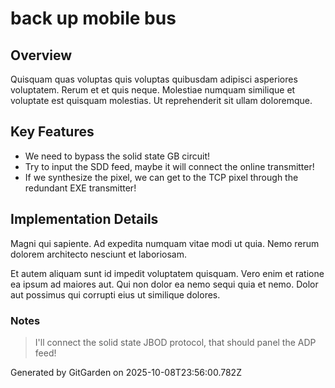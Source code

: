 # back up mobile bus

## Overview
Quisquam quas voluptas quis voluptas quibusdam adipisci asperiores voluptatem. Rerum et et quis neque. Molestiae numquam similique et voluptate est quisquam molestias. Ut reprehenderit sit ullam doloremque.

## Key Features
- We need to bypass the solid state GB circuit!
- Try to input the SDD feed, maybe it will connect the online transmitter!
- If we synthesize the pixel, we can get to the TCP pixel through the redundant EXE transmitter!

## Implementation Details
Magni qui sapiente. Ad expedita numquam vitae modi ut quia. Nemo rerum dolorem architecto nesciunt et laboriosam.
 Et autem aliquam sunt id impedit voluptatem quisquam. Vero enim et ratione ea ipsum ad maiores aut. Qui non dolor ea nemo sequi quia et nemo. Dolor aut possimus qui corrupti eius ut similique dolores.

### Notes
> I'll connect the solid state JBOD protocol, that should panel the ADP feed!

Generated by GitGarden on 2025-10-08T23:56:00.782Z